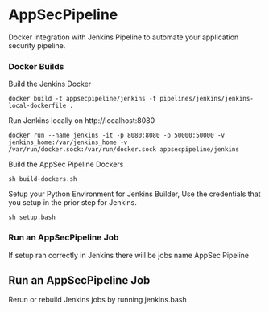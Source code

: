 # AppSecPipeline

Docker integration with Jenkins Pipeline to automate your application security pipeline.

### Docker Builds

Build the Jenkins Docker

```
docker build -t appsecpipeline/jenkins -f pipelines/jenkins/jenkins-local-dockerfile .
```

Run Jenkins locally on http://localhost:8080

```
docker run --name jenkins -it -p 8080:8080 -p 50000:50000 -v jenkins_home:/var/jenkins_home -v /var/run/docker.sock:/var/run/docker.sock appsecpipeline/jenkins
```

Build the AppSec Pipeline Dockers

```
sh build-dockers.sh
```

Setup your Python Environment for Jenkins Builder, Use the credentials that you setup in the prior step for Jenkins.

```
sh setup.bash
```

### Run an AppSecPipeline Job

If setup ran correctly in Jenkins there will be jobs name AppSec Pipeline

## Run an AppSecPipeline Job
Rerun or rebuild Jenkins jobs by running jenkins.bash
